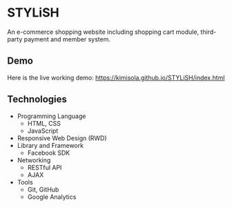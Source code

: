 # STYLiSH
An e-commerce shopping website including shopping cart module, third-party payment and member system.

## Demo
Here is the live working demo: https://kimisola.github.io/STYLiSH/index.html

## Technologies
* Programming Language
    * HTML, CSS
    * JavaScript
* Responsive Web Design (RWD)
* Library and Framework
    * Facebook SDK
* Networking
    * RESTful API
    * AJAX
* Tools
    * Git, GitHub
    * Google Analytics